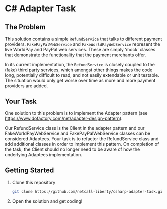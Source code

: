 # C# Adapter Task

## The Problem
This solution contains a simple `RefundService` that talks to different payment providers. `FakePayPalWebService` and `FakeWorldPayWebService` represent the live WorldPay and PayPal web services. These are simply ‘mock’ classes that demonstrate the functionality that the payment merchants offer.

In its current implementation, the `RefundService` is closely coupled to the (fake) third party services, which amongst other things makes the code long, potentially difficult to read, and not easily extendable or unit testable. The situation would only get worse over time as more and more payment providers are added.

## Your Task
One solution to this problem is to implement the Adapter pattern (see https://www.dofactory.com/net/adapter-design-pattern).

Our RefundService class is the Client in the adapter pattern and our FakeWorldPayWebService and FakePayPalWebService classes can be considered Adaptees. 
Your task is to refactor the RefundService class and add additional classes in order to implement this pattern. On completion of the task, the Client should no longer need to be aware of how the underlying Adaptees implementation.


## Getting Started

1. Clone this repository

   ```bash
   git clone https://github.com/netcall-liberty/csharp-adapter-task.git
   ``` 

2. Open the solution and get coding!